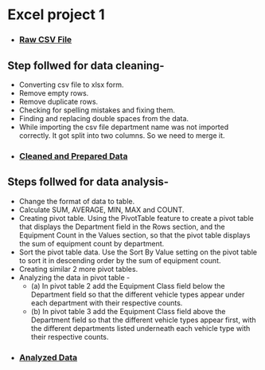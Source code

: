 # Excel project 1
-
  ### [Raw CSV File](Montgomery_Fleet_Equipment_Inventory_FA_PART_1_Cleaned_data.xlsx)
## Step follwed for data cleaning-
- Converting csv file to xlsx form.
- Remove empty rows.
- Remove duplicate rows.
- Checking for spelling mistakes and fixing them.
- Finding and replacing double spaces from the data.
- While importing the csv file department name was not imported correctly. It got split into 
  two columns. So we need to merge it.
- ### [Cleaned and Prepared Data](Montgomery_Fleet_Equipment_Inventory_FA_PART_1_Cleaned_data.xlsx)



## Steps follwed for data analysis-
- Change the format of data to table.
- Calculate SUM, AVERAGE, MIN, MAX and COUNT.
- Creating pivot table. Using the PivotTable feature to create a pivot table that displays the Department field in the 
   Rows section, and the Equipment Count in the Values section, so that the pivot table displays the sum of equipment 
  count by department.
- Sort the pivot table data. Use the Sort By Value setting on the pivot table to sort it in descending order by the sum 
  of equipment count.
- Creating similar 2 more pivot tables.
- Analyzing the data in pivot table -
   - (a) In pivot table 2 add the Equipment Class field below the Department field so that the different vehicle types 
      appear under each department with their respective counts.
   - (b) In pivot table 3 add the Equipment Class field above the Department field so that the different vehicle types 
      appear first, with the different departments listed underneath each vehicle type with their respective counts.
- ### [Analyzed Data](Montgomery_Fleet_Equipment_Inventory_FA_PART_2_Analyzed_Data.XLSX)




